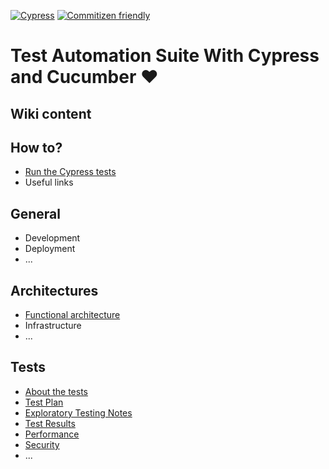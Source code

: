 [![Cypress](https://img.shields.io/badge/cypress-dashboard-brightgreen.svg)](https://dashboard.cypress.io/projects/y5z42y/runs)
[![Commitizen friendly](https://img.shields.io/badge/commitizen-friendly-brightgreen.svg)](http://commitizen.github.io/cz-cli/)



#  Test Automation Suite With Cypress and Cucumber  ❤️


## Wiki content

## How to?

- [Run the Cypress tests](./wiki/how-to/run-tests.md)
- Useful links

## General

- Development
- Deployment
- ...

## Architectures

- [Functional architecture](./wiki/architecture/architecture.md)
- Infrastructure
- ...

## Tests

- [About the tests](/wiki/tests/README.md)
- [Test Plan](./QA_Deliverables/TEST_PLAN.md)
- [Exploratory Testing Notes ](/wiki/tests/results.md)
- [Test Results](/wiki/tests/results.md)
- [Performance](/wiki/tests/performance.md)
- [Security](/wiki/tests/performance.md)
- ...
